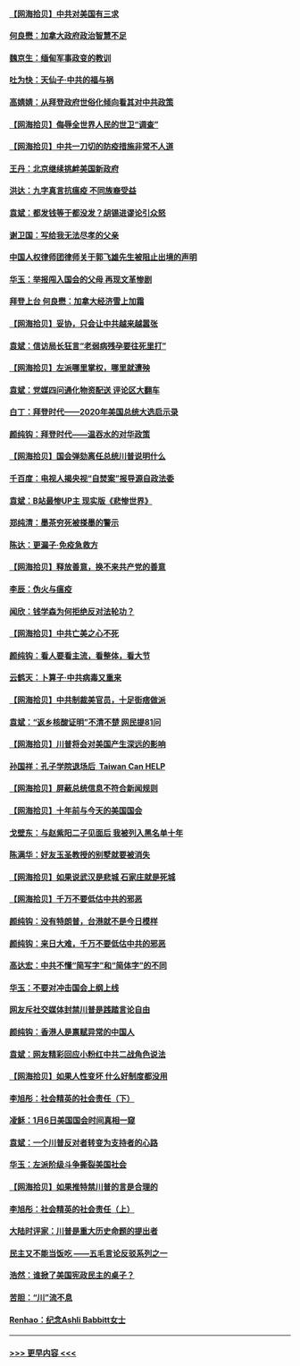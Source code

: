 #### [【网海拾贝】中共对美国有三求](../pages/nsc993/n12735197.md?t=02060401) 
#### [何良懋：加拿大政府政治智慧不足](../pages/nsc993/n12734323.md?t=02060401) 
#### [魏京生：缅甸军事政变的教训](../pages/nsc993/n12732470.md?t=02060401) 
#### [吐为快：天仙子·中共的福与祸](../pages/nsc993/n12732165.md?t=02060401) 
#### [高婧婧：从拜登政府世俗化倾向看其对中共政策](../pages/nsc993/n12730028.md?t=02060401) 
#### [【网海拾贝】侮辱全世界人民的世卫“调查”](../pages/nsc993/n12727884.md?t=02060401) 
#### [【网海拾贝】中共一刀切的防疫措施非常不人道](../pages/nsc993/n12724879.md?t=02060401) 
#### [王丹：北京继续挑衅美国新政府](../pages/nsc993/n12722456.md?t=02060401) 
#### [洪达：九字真言抗瘟疫 不同族裔受益](../pages/nsc993/n12722448.md?t=02060401) 
#### [袁斌：都发钱等于都没发？胡锡进谬论引众怒](../pages/nsc993/n12722393.md?t=02060401) 
#### [谢卫国：写给我无法尽孝的父亲](../pages/nsc993/n12720325.md?t=02060401) 
#### [中国人权律师团律师关于郭飞雄先生被阻止出境的声明](../pages/nsc993/n12720203.md?t=02060401) 
#### [华玉：举报闯入国会的父母 再现文革惨剧](../pages/nsc993/n12719070.md?t=02060401) 
#### [拜登上台 何良懋：加拿大经济雪上加霜](../pages/nsc993/n12718943.md?t=02060401) 
#### [【网海拾贝】妥协，只会让中共越来越嚣张](../pages/nsc993/n12717392.md?t=02060401) 
#### [袁斌：信访局长狂言“老弱病残孕要往死里打”](../pages/nsc993/n12717343.md?t=02060401) 
#### [【网海拾贝】左派哪里掌权，哪里就遭殃](../pages/nsc993/n12715009.md?t=02060401) 
#### [袁斌：党媒四问通化物资配送 评论区大翻车](../pages/nsc993/n12714950.md?t=02060401) 
#### [白丁：拜登时代——2020年美国总统大选启示录](../pages/nsc993/n12714920.md?t=02060401) 
#### [颜纯钩：拜登时代——温吞水的对华政策](../pages/nsc993/n12713245.md?t=02060401) 
#### [【网海拾贝】国会弹劾离任总统川普说明什么](../pages/nsc993/n12712816.md?t=02060401) 
#### [千百度：电视人揭央视“自焚案”报导源自政法委](../pages/nsc993/n12709760.md?t=02060401) 
#### [袁斌：B站最惨UP主 现实版《悲惨世界》](../pages/nsc993/n12709686.md?t=02060401) 
#### [郑纯清：墨茶穷死被搽墨的警示](../pages/nsc993/n12709262.md?t=02060401) 
#### [陈达：更漏子·免疫急救方](../pages/nsc993/n12709244.md?t=02060401) 
#### [【网海拾贝】释放善意，换不来共产党的善意](../pages/nsc993/n12708361.md?t=02060401) 
#### [李辰：伪火与瘟疫](../pages/nsc993/n12707981.md?t=02060401) 
#### [闻欣：钱学森为何拒绝反对法轮功？](../pages/nsc993/n12707407.md?t=02060401) 
#### [【网海拾贝】中共亡美之心不死](../pages/nsc993/n12707621.md?t=02060401) 
#### [颜纯钩：看人要看主流，看整体，看大节](../pages/nsc993/n12707536.md?t=02060401) 
#### [云鹤天：卜算子‧中共病毒又重来](../pages/nsc993/n12707408.md?t=02060401) 
#### [【网海拾贝】中共制裁美官员，十足街痞做派](../pages/nsc993/n12705115.md?t=02060401) 
#### [袁斌：“返乡核酸证明”不清不楚 网民提81问](../pages/nsc993/n12704982.md?t=02060401) 
#### [【网海拾贝】川普将会对美国产生深远的影响](../pages/nsc993/n12703045.md?t=02060401) 
#### [孙国祥：孔子学院退场后  Taiwan Can HELP](../pages/nsc993/n12702430.md?t=02060401) 
#### [【网海拾贝】屏蔽总统信息不符合新闻规则](../pages/nsc993/n12699998.md?t=02060401) 
#### [【网海拾贝】十年前与今天的美国国会](../pages/nsc993/n12696993.md?t=02060401) 
#### [戈壁东：与赵紫阳二子见面后 我被列入黑名单十年](../pages/nsc993/n12696215.md?t=02060401) 
#### [陈满华：好友玉圣教授的别墅就要被消失](../pages/nsc993/n12695411.md?t=02060401) 
#### [【网海拾贝】如果说武汉是悲城 石家庄就是死城](../pages/nsc993/n12694589.md?t=02060401) 
#### [【网海拾贝】千万不要低估中共的邪恶](../pages/nsc993/n12692771.md?t=02060401) 
#### [颜纯钩：没有特朗普，台港就不是今日模样](../pages/nsc993/n12692678.md?t=02060401) 
#### [颜纯钩：来日大难，千万不要低估中共的邪恶](../pages/nsc993/n12692080.md?t=02060401) 
#### [高达宏：中共不懂“简写字”和“简体字”的不同](../pages/nsc993/n12692068.md?t=02060401) 
#### [华玉：不要对冲击国会上纲上线](../pages/nsc993/n12689948.md?t=02060401) 
#### [网友斥社交媒体封禁川普是践踏言论自由](../pages/nsc993/n12687482.md?t=02060401) 
#### [颜纯钩：香港人是禀赋异常的中国人](../pages/nsc993/n12685142.md?t=02060401) 
#### [袁斌：网友精彩回应小粉红中共二战角色说法](../pages/nsc993/n12684994.md?t=02060401) 
#### [【网海拾贝】如果人性变坏 什么好制度都没用](../pages/nsc993/n12683000.md?t=02060401) 
#### [李旭彤：社会精英的社会责任（下）](../pages/nsc993/n12680604.md?t=02060401) 
#### [凌稣：1月6日美国国会时间真相一窥](../pages/nsc993/n12682780.md?t=02060401) 
#### [袁斌：一个川普反对者转变为支持者的心路](../pages/nsc993/n12682700.md?t=02060401) 
#### [华玉：左派阶级斗争撕裂美国社会](../pages/nsc993/n12681226.md?t=02060401) 
#### [【网海拾贝】如果推特禁川普的言是合理的](../pages/nsc993/n12681232.md?t=02060401) 
#### [李旭彤：社会精英的社会责任（上）](../pages/nsc993/n12680501.md?t=02060401) 
#### [大陆时评家：川普是重大历史命题的提出者](../pages/nsc993/n12679904.md?t=02060401) 
#### [民主又不能当饭吃 ——五毛言论反驳系列之一](../pages/nsc993/n12679877.md?t=02060401) 
#### [浩然：谁掀了美国宪政民主的桌子？](../pages/nsc993/n12679850.md?t=02060401) 
#### [苦胆：“川”流不息](../pages/nsc993/n12678388.md?t=02060401) 
#### [Renhao：纪念Ashli Babbitt女士](../pages/nsc993/n12678359.md?t=02060401) 

----
#### [ >>> 更早内容 <<< ](../indexes/nsc993-earlier.md)

